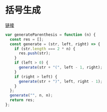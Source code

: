 # 括号生成

[链接](https://leetcode.cn/problems/generate-parentheses/description/)

```js
var generateParenthesis = function (n) {
  const res = [];
  const generate = (str, left, right) => {
    if (str.length === 2 * n) {
      res.push(str);
    }
    if (left > 0) {
      generate(str + "(", left - 1, right);
    }
    if (right > left) {
      generate(str + ")", left, right - 1);
    }
  };
  generate("", n, n);
  return res;
};
```
